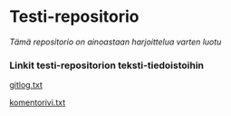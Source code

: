 # Testi-repositorio

*Tämä repositorio on ainoastaan harjoittelua varten luotu*

### Linkit testi-repositorion teksti-tiedoistoihin

[gitlog.txt](https://github.com/nassennaru/testi/blob/master/laskarit/viikko1/gitlog.txt)

[komentorivi.txt](https://github.com/nassennaru/testi/blob/master/laskarit/viikko1/komentorivi.txt)

